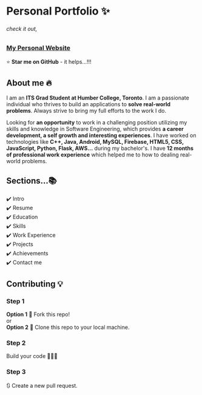 # Personal Portfolio ✨ 

###### check it out,

### [My Personal Website](https://jaydoshi2010.github.io) 

⭐ **Star me on GitHub** - it helps...!!!

## About me 🔥 

I am an **ITS Grad Student at Humber College, Toronto**. I am a passionate individual who thrives to build an applications to **solve real-world problems**. Always strive to bring my full efforts to the work I do.

Looking for **an opportunity** to work in a challenging position utilizing my skills and knowledge in Software Engineering, which provides **a career development, a self growth and interesting experiences**. I have worked on technologies like **C++, Java, Android, MySQL, Firebase, HTML5, CSS, JavaScript, Python, Flask, AWS...** during my bachelor's. I have **12 months of professional work experience** which helped me to how to dealing real-world problems.

## Sections...📚
✔️ Intro \
✔️ Resume \
✔️ Education \
✔️ Skills \
✔️ Work Experience \
✔️ Projects \
✔️ Achievements \
✔️ Contact me

## Contributing 💡

### Step 1

  **Option 1**    🍴 Fork this repo! \
    or \
  **Option 2**    👯 Clone this repo to your local machine.
  
### Step 2
  Build your code 🔨🔨🔨
### Step 3
  🔃 Create a new pull request.
